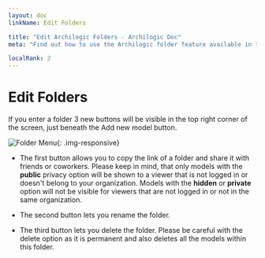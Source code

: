 ```yaml
---
layout: doc
linkName: Edit Folders

title: "Edit Archilogic Folders - Archilogic Doc"
meta: "Find out how to use the Archilogic folder feature available in the dashboard. It will help you keep your 3D models organized."

localRank: 2
---
```


# Edit Folders
If you enter a folder 3 new buttons will be visible in the top right corner of the screen, just beneath the Add new model button.

![Folder Menu]({{site.path}}/assets/images/Platform-Folder-Menu.jpg){: .img-responsive}

* The first button allows you to copy the link of a folder and share it with friends or coworkers. Please keep in mind, that only models with the **public** privacy option will be shown to a viewer that is not logged in or doesn't belong to your organization. Models with the **hidden** or **private** option will not be visible for viewers that are not logged in or not in the same organization.

* The second button lets you rename the folder.

* The third button lets you delete the folder. Please be careful with the delete option as it is permanent and also deletes all the models within this folder.
